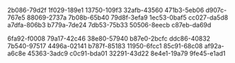 2b086-79d2f 
1f029-189e1 
13750-109f3 
32afb-43560 
471b3-5eb06 
d907c-767e5 
88069-2737a 
7b08b-65b40 
79d8f-3efa9 
1ec53-0baf5 
cc027-da5d8 
a7dfa-806b3 
b779a-7de24 
7db53-75b33 
50506-8eecb 
c87eb-da69d


6fa92-f0008 
79a17-42c46 
38e80-57940 
b87e0-2bcfc 
ddc86-40832 
7b540-97517 
4496a-02141 
b787f-85183 
11950-6fcc1 
85c91-68c08 
af92a-a6c8e 
45363-3adc9 
c0c91-bda01 
32291-43d22 
8e4e1-19a79 
9fe45-e1ad1